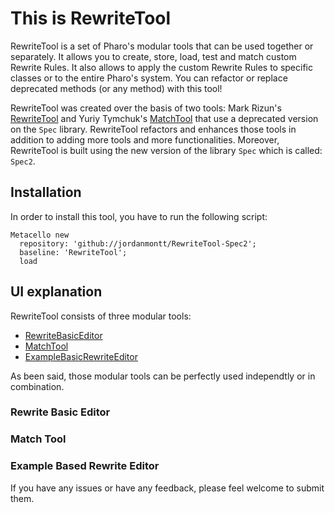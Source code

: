 # This is RewriteTool

RewriteTool is a set of Pharo's modular tools that can be used together or separately. It allows you to create, store, load, test and match custom Rewrite Rules. It also allows to apply the custom Rewrite Rules to specific classes or to the entire Pharo's system. You can refactor or replace deprecated methods (or any method) with this tool!

RewriteTool was created over the basis of two tools: Mark Rizun's [RewriteTool](http://smalltalkhub.com/#!/~MarkRizun/RewriteTool) and Yuriy Tymchuk's [MatchTool](https://github.com/Uko/MatchTool) that use a deprecated version on the `Spec` library. RewriteTool refactors and enhances those tools in addition to adding more tools and more functionalities. Moreover, RewriteTool is built using the new version of the library `Spec` which is called: `Spec2`.

## Installation

In order to install this tool, you have to run the following script:

    Metacello new
      repository: 'github://jordanmontt/RewriteTool-Spec2';
      baseline: 'RewriteTool';
      load

## UI explanation

RewriteTool consists of three modular tools:
- [RewriteBasicEditor](#rewrite-basic-editor)
- [MatchTool](#match-tool)
- [ExampleBasicRewriteEditor](#example-based-rewrite-editor)

As been said, those modular tools can be perfectly used independtly or in combination.

### Rewrite Basic Editor

### Match Tool

### Example Based Rewrite Editor




If you have any issues or have any feedback, please feel welcome to submit them.
